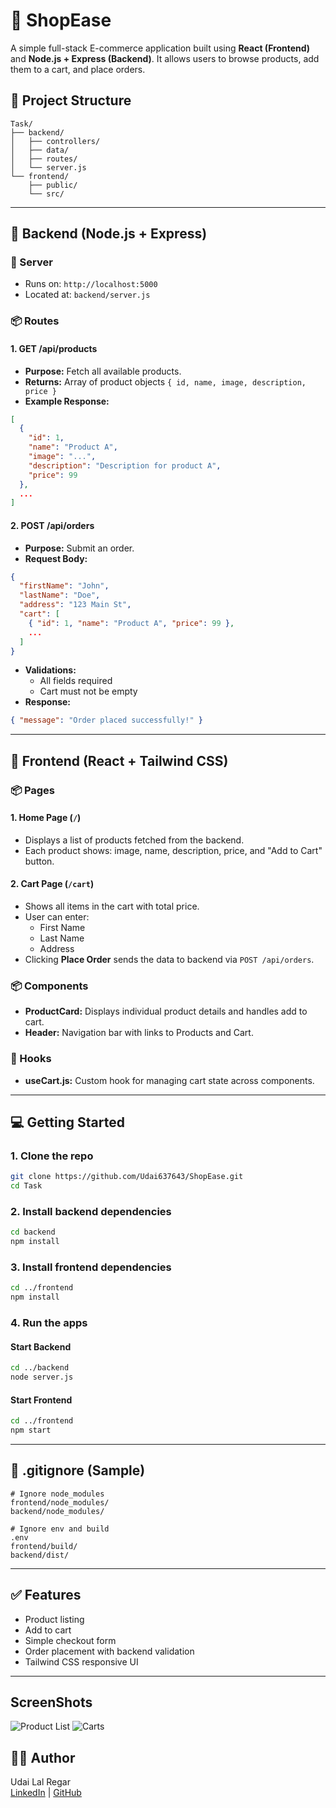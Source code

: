 
# 🛒 ShopEase

A simple full-stack E-commerce application built using **React (Frontend)** and **Node.js + Express (Backend)**. It allows users to browse products, add them to a cart, and place orders.

## 📁 Project Structure
```
Task/
├── backend/
│   ├── controllers/
│   ├── data/
│   ├── routes/
│   └── server.js
└── frontend/
    ├── public/
    └── src/
```

---

## 🚀 Backend (Node.js + Express)

### 🔌 Server
- Runs on: `http://localhost:5000`
- Located at: `backend/server.js`

### 📦 Routes

#### 1. **GET /api/products**
- **Purpose:** Fetch all available products.
- **Returns:** Array of product objects `{ id, name, image, description, price }`
- **Example Response:**
```json
[
  {
    "id": 1,
    "name": "Product A",
    "image": "...",
    "description": "Description for product A",
    "price": 99
  },
  ...
]
```

#### 2. **POST /api/orders**
- **Purpose:** Submit an order.
- **Request Body:**
```json
{
  "firstName": "John",
  "lastName": "Doe",
  "address": "123 Main St",
  "cart": [
    { "id": 1, "name": "Product A", "price": 99 },
    ...
  ]
}
```
- **Validations:**
  - All fields required
  - Cart must not be empty
- **Response:**
```json
{ "message": "Order placed successfully!" }
```

---

## 🎨 Frontend (React + Tailwind CSS)

### 📦 Pages

#### 1. **Home Page (`/`)**
- Displays a list of products fetched from the backend.
- Each product shows: image, name, description, price, and "Add to Cart" button.

#### 2. **Cart Page (`/cart`)**
- Shows all items in the cart with total price.
- User can enter:
  - First Name
  - Last Name
  - Address
- Clicking **Place Order** sends the data to backend via `POST /api/orders`.

### 📦 Components

- **ProductCard:** Displays individual product details and handles add to cart.
- **Header:** Navigation bar with links to Products and Cart.

### 🧠 Hooks

- **useCart.js:** Custom hook for managing cart state across components.

---

## 💻 Getting Started

### 1. Clone the repo
```bash
git clone https://github.com/Udai637643/ShopEase.git
cd Task
```

### 2. Install backend dependencies
```bash
cd backend
npm install
```

### 3. Install frontend dependencies
```bash
cd ../frontend
npm install
```

### 4. Run the apps

#### Start Backend
```bash
cd ../backend
node server.js
```

#### Start Frontend
```bash
cd ../frontend
npm start
```

---

## 📄 .gitignore (Sample)

```gitignore
# Ignore node_modules
frontend/node_modules/
backend/node_modules/

# Ignore env and build
.env
frontend/build/
backend/dist/
```

---

## ✅ Features

- Product listing
- Add to cart
- Simple checkout form
- Order placement with backend validation
- Tailwind CSS responsive UI

---
## ScreenShots
![Product List](https://github.com/user-attachments/assets/76ee0b78-30ff-4326-a92e-2036fac4a7a8)
![Carts](https://github.com/user-attachments/assets/5161b87a-9fdb-4221-a3ec-9a783f48cbbe)





## 👨‍💻 Author

Udai Lal Regar  
[LinkedIn](https://linkedin.com/in/udai-lal-regar-144806240) | [GitHub](https://github.com/udai637643)
